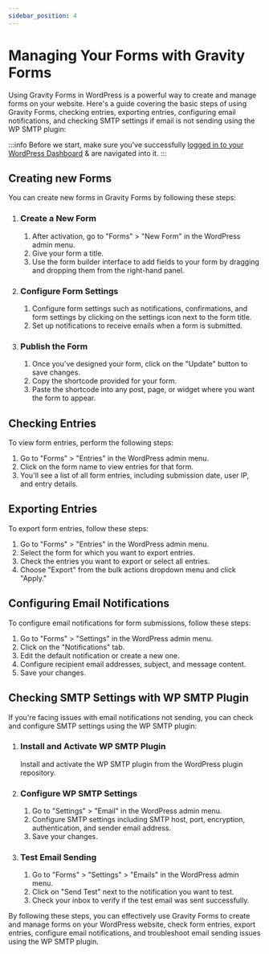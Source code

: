 ```yaml
---
sidebar_position: 4
---
```

# Managing Your Forms with Gravity Forms

Using Gravity Forms in WordPress is a powerful way to create and manage forms on your website. Here's a guide covering the basic steps of using Gravity Forms, checking entries, exporting entries, configuring email notifications, and checking SMTP settings if email is not sending using the WP SMTP plugin:

:::info
Before we start, make sure you've successfully [logged in to your WordPress Dashboard](wordpress/introduction/auth/index.md) & are navigated into it.
:::

## Creating new Forms

You can create new forms in Gravity Forms by following these steps:

1. ### Create a New Form

	1. After activation, go to "Forms" > "New Form" in the WordPress admin menu.
	1. Give your form a title.
	1. Use the form builder interface to add fields to your form by dragging and dropping them from the right-hand panel.

1. ### Configure Form Settings

	1. Configure form settings such as notifications, confirmations, and form settings by clicking on the settings icon next to the form title.
	1. Set up notifications to receive emails when a form is submitted.

1. ### Publish the Form

	1. Once you've designed your form, click on the "Update" button to save changes.
	1. Copy the shortcode provided for your form.
	1. Paste the shortcode into any post, page, or widget where you want the form to appear.

## Checking Entries

To view form entries, perform the following steps:

1. Go to "Forms" > "Entries" in the WordPress admin menu.
1. Click on the form name to view entries for that form.
1. You'll see a list of all form entries, including submission date, user IP, and entry details.

## Exporting Entries

To export form entries, follow these steps:

1. Go to "Forms" > "Entries" in the WordPress admin menu.
1. Select the form for which you want to export entries.
1. Check the entries you want to export or select all entries.
1. Choose "Export" from the bulk actions dropdown menu and click "Apply."

## Configuring Email Notifications

To configure email notifications for form submissions, follow these steps:

1. Go to "Forms" > "Settings" in the WordPress admin menu.
1. Click on the "Notifications" tab.
1. Edit the default notification or create a new one.
1. Configure recipient email addresses, subject, and message content.
1. Save your changes.

## Checking SMTP Settings with WP SMTP Plugin

If you're facing issues with email notifications not sending, you can check and configure SMTP settings using the WP SMTP plugin:

1. ### Install and Activate WP SMTP Plugin

	Install and activate the WP SMTP plugin from the WordPress plugin repository.

1. ### Configure WP SMTP Settings

	1. Go to "Settings" > "Email" in the WordPress admin menu.
	1. Configure SMTP settings including SMTP host, port, encryption, authentication, and sender email address.
	1. Save your changes.

1. ### Test Email Sending

	1. Go to "Forms" > "Settings" > "Emails" in the WordPress admin menu.
	1. Click on "Send Test" next to the notification you want to test.
	1. Check your inbox to verify if the test email was sent successfully.

By following these steps, you can effectively use Gravity Forms to create and manage forms on your WordPress website, check form entries, export entries, configure email notifications, and troubleshoot email sending issues using the WP SMTP plugin.